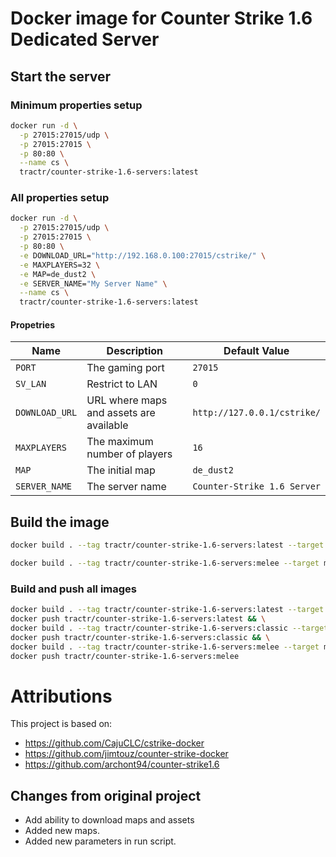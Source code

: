 # Docker image for Counter Strike 1.6 Dedicated Server

## Start the server

### Minimum properties setup

```bash
docker run -d \
  -p 27015:27015/udp \
  -p 27015:27015 \
  -p 80:80 \
  --name cs \
  tractr/counter-strike-1.6-servers:latest
```

### All properties setup

```bash
docker run -d \
  -p 27015:27015/udp \
  -p 27015:27015 \
  -p 80:80 \
  -e DOWNLOAD_URL="http://192.168.0.100:27015/cstrike/" \
  -e MAXPLAYERS=32 \
  -e MAP=de_dust2 \
  -e SERVER_NAME="My Server Name" \
  --name cs \
  tractr/counter-strike-1.6-servers:latest
```

#### Propetries

| Name | Description                             | Default Value               |
| --- |-----------------------------------------|-----------------------------|
| `PORT` | The gaming port                         | `27015`                     |
| `SV_LAN` | Restrict to LAN                         | `0`                         |
| `DOWNLOAD_URL` | URL where maps and assets are available | `http://127.0.0.1/cstrike/` |
| `MAXPLAYERS` | The maximum number of players           | `16`                        |
| `MAP` | The initial map                         | `de_dust2`                  |
| `SERVER_NAME` | The server name                         | `Counter-Strike 1.6 Server` |

## Build the image

```bash
docker build . --tag tractr/counter-strike-1.6-servers:latest --target classic
```

```bash
docker build . --tag tractr/counter-strike-1.6-servers:melee --target melee
```

### Build and push all images

```bash
docker build . --tag tractr/counter-strike-1.6-servers:latest --target classic && \
docker push tractr/counter-strike-1.6-servers:latest && \
docker build . --tag tractr/counter-strike-1.6-servers:classic --target classic && \
docker push tractr/counter-strike-1.6-servers:classic && \
docker build . --tag tractr/counter-strike-1.6-servers:melee --target melee && \
docker push tractr/counter-strike-1.6-servers:melee
```

# Attributions

This project is based on:

- https://github.com/CajuCLC/cstrike-docker
- https://github.com/jimtouz/counter-strike-docker
- https://github.com/archont94/counter-strike1.6

## Changes from original project

* Add ability to download maps and assets
* Added new maps.
* Added new parameters in run script.

